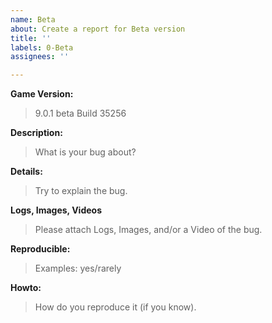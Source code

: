 ```yaml
---
name: Beta
about: Create a report for Beta version
title: ''
labels: 0-Beta
assignees: ''

---
```


**Game Version:**
> 9.0.1 beta Build 35256 

**Description:**
> What is your bug about?

**Details:**
> Try to explain the bug.

**Logs, Images, Videos**
> Please attach Logs, Images, and/or a Video of the bug.

**Reproducible:**
> Examples: yes/rarely

**Howto:**
> How do you reproduce it (if you know).
